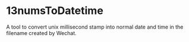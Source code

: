 # 13numsToDatetime
A tool to convert unix millisecond stamp into normal date and time in the filename created by Wechat.
